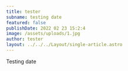 ```yaml
---
title: tester
subname: testing date
featured: false
publishDate: 2022 02 23 15:2:4
image: /assets/uploads/1.jpg
author: tester
layout: ../../../Layout/single-article.astro
---
```

Testing date